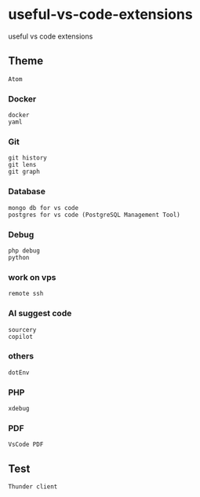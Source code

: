 # useful-vs-code-extensions
useful vs code extensions

## Theme
```
Atom
```

### Docker
```
docker
yaml
```

### Git
```
git history
git lens
git graph
```

### Database
```
mongo db for vs code
postgres for vs code (PostgreSQL Management Tool)
```

### Debug
```
php debug
python
```

### work on vps
```
remote ssh
```

### AI suggest code
```
sourcery
copilot
```

### others
```
dotEnv
```


### PHP
```
xdebug
```


### PDF
```
VsCode PDF
```

## Test
```
Thunder client
```

